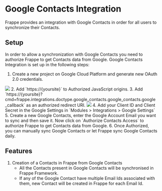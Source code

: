 <!-- base_template: frappe_io/www/frappe/frappe_base.html --><!-- add-breadcrumbs -->
# Google Contacts Integration

Frappe provides an integration with Google Contacts in order for all users to synchronize their Contacts.


## Setup

In order to allow a synchronization with Google Contacts you need to authorize Frappe to get Contacts data from Google. Google Contacts Integration is set up in the following steps:

1. Create a new project on Google Cloud Platform and generate new OAuth 2.0 credentials.
<img class="screenshot" src="/docs/assets/img/google_contacts_project_reation.gif">
2. Add `https://{yoursite}` to Authorized JavaScript origins.
3. Add `https://{yoursite}?cmd=frappe.integrations.doctype.google_contacts.google_contacts.google_callback` as an authorized redirect URI.
<img class="screenshot" src="/docs/assets/img/google_contacts_project_oauth.gif">
4. Add your Client ID and Client Secret in the Google Settings in `Modules > Integrations > Google Settings`
5. Create a new Google Contacts, enter the Google Account Email you want to sync and then save it. Now click on `Authorize Contacts Access` to authorize Frappe to get Contacts data from Google.
6. Once Authorized, you can manually sync Google Contacts or let Frappe sync Google Contacts daily.


## Features

1. Creation of a Contacts in Frappe from Google Contacts
	- All the Contacts present in Google Contacts will be synchronised in Frappe Framework.
	- If any of the Google Contact have multiple Email Ids associated with them, new Contact will be created in Frappe for each Email Id.
